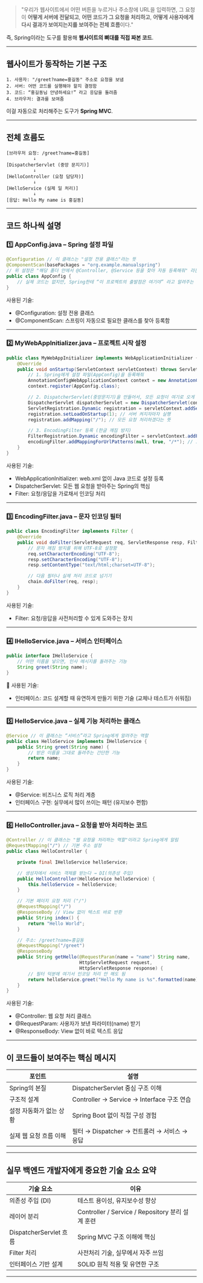 

> "우리가 웹사이트에서 어떤 버튼을 누르거나 주소창에 URL을 입력하면, 그 요청이 **어떻게 서버에 전달되고**, **어떤 코드가 그 요청을 처리하고**, **어떻게 사용자에게 다시 결과가 보여지는지를 보여주는 전체 흐름**이다."

즉, Spring이라는 도구를 활용해 **웹사이트의 뼈대를 직접 짜본 코드**.

---

##  웹사이트가 동작하는 기본 구조
```
1. 사용자: "/greet?name=홍길동" 주소로 요청을 보냄
2. 서버: 어떤 코드를 실행해야 할지 결정함
3. 코드: “홍길동님 안녕하세요!” 라고 응답을 돌려줌
4. 브라우저: 결과를 보여줌
```

이걸 자동으로 처리해주는 도구가 **Spring MVC**.

---

##  전체 흐름도 

```
[브라우저 요청: /greet?name=홍길동]
          ↓
[DispatcherServlet (중앙 문지기)]
          ↓
[HelloController (요청 담당자)]
          ↓
[HelloService (실제 일 처리)]
          ↓
[응답: Hello My name is 홍길동]
```

---

##  코드 하나씩 설명

### 1️⃣ AppConfig.java – Spring 설정 파일
```java
@Configuration // 이 클래스는 "설정 전용 클래스"라는 뜻
@ComponentScan(basePackages = "org.example.manualspring")
// 위 설정은 "해당 폴더 안에서 @Controller, @Service 등을 찾아 자동 등록해줘" 라는 의미
public class AppConfig {
    // 실제 코드는 없지만, Spring한테 “이 프로젝트의 출발점은 여기야” 라고 알려주는 역할
}
```

 사용된 기술:
- @Configuration: 설정 전용 클래스
- @ComponentScan: 스프링이 자동으로 필요한 클래스를 찾아 등록함

---

### 2️⃣ MyWebAppInitializer.java – 프로젝트 시작 설정
```java
public class MyWebAppInitializer implements WebApplicationInitializer {
    @Override
    public void onStartup(ServletContext servletContext) throws ServletException {
        // 1. Spring에게 설정 파일(AppConfig)을 등록해줘
        AnnotationConfigWebApplicationContext context = new AnnotationConfigWebApplicationContext();
        context.register(AppConfig.class);

        // 2. DispatcherServlet(중앙문지기)을 만들어서, 모든 요청이 여기로 오게 해줘
        DispatcherServlet dispatcherServlet = new DispatcherServlet(context);
        ServletRegistration.Dynamic registration = servletContext.addServlet("dispatcherServlet", dispatcherServlet);
        registration.setLoadOnStartup(1); // 서버 켜지자마자 실행
        registration.addMapping("/"); // 모든 요청 처리하겠다는 뜻

        // 3. EncodingFilter 등록 (한글 깨짐 방지)
        FilterRegistration.Dynamic encodingFilter = servletContext.addFilter("encodingFilter", new EncodingFilter());
        encodingFilter.addMappingForUrlPatterns(null, true, "/*"); // 모든 요청에 필터 적용
    }
}
```

 사용된 기술:
- WebApplicationInitializer: web.xml 없이 Java 코드로 설정 등록
- DispatcherServlet: 모든 웹 요청을 받아주는 Spring의 핵심
- Filter: 요청/응답을 가로채서 인코딩 처리

---

### 3️⃣ EncodingFilter.java – 문자 인코딩 필터
```java
public class EncodingFilter implements Filter {
    @Override
    public void doFilter(ServletRequest req, ServletResponse resp, FilterChain chain) {
        // 문자 깨짐 방지를 위해 UTF-8로 설정함
        req.setCharacterEncoding("UTF-8");
        resp.setCharacterEncoding("UTF-8");
        resp.setContentType("text/html;charset=UTF-8");

        // 다음 필터나 실제 처리 코드로 넘기기
        chain.doFilter(req, resp);
    }
}
```

 사용된 기술:
- Filter: 요청/응답을 사전처리할 수 있게 도와주는 장치

---

### 4️⃣ IHelloService.java – 서비스 인터페이스
```java
public interface IHelloService {
    // 어떤 이름을 넣으면, 인사 메시지를 돌려주는 기능
    String greet(String name);
}
```

📌 사용된 기술:
- 인터페이스: 코드 설계할 때 유연하게 만들기 위한 기술 (교체나 테스트가 쉬워짐)

---

### 5️⃣ HelloService.java – 실제 기능 처리하는 클래스
```java
@Service // 이 클래스는 “서비스”라고 Spring에게 알려주는 역할
public class HelloService implements IHelloService {
    public String greet(String name) {
        // 받은 이름을 그대로 돌려주는 간단한 기능
        return name;
    }
}
```

 사용된 기술:
- @Service: 비즈니스 로직 처리 계층
- 인터페이스 구현: 실무에서 많이 쓰이는 패턴 (유지보수 편함)

---

### 6️⃣ HelloController.java – 요청을 받아 처리하는 코드
```java
@Controller // 이 클래스는 "웹 요청을 처리하는 역할"이라고 Spring에게 알림
@RequestMapping("/") // 기본 주소 설정
public class HelloController {

    private final IHelloService helloService;

    // 생성자에서 서비스 객체를 받는다 → DI(의존성 주입)
    public HelloController(HelloService helloService) {
        this.helloService = helloService;
    }

    // 기본 페이지 요청 처리 ("/")
    @RequestMapping("/")
    @ResponseBody // View 없이 텍스트 바로 반환
    public String index() {
        return "Hello World";
    }

    // 주소: /greet?name=홍길동
    @RequestMapping("/greet")
    @ResponseBody
    public String getHello(@RequestParam(name = "name") String name,
                           HttpServletRequest request,
                           HttpServletResponse response) {
        // 필터 덕분에 여기서 인코딩 처리 안 해도 됨
        return helloService.greet("Hello My name is %s".formatted(name));
    }
}
```

 사용된 기술:
- @Controller: 웹 요청 처리 클래스
- @RequestParam: 사용자가 보낸 파라미터(name) 받기
- @ResponseBody: View 없이 바로 텍스트 응답

---

##  이 코드들이 보여주는 핵심 메시지

| 포인트 | 설명 |
|--------|------|
| Spring의 본질 | DispatcherServlet 중심 구조 이해 |
| 구조적 설계 | Controller → Service → Interface 구조 연습 |
| 설정 자동화가 없는 상황 | Spring Boot 없이 직접 구성 경험 |
| 실제 웹 요청 흐름 이해 | 필터 → Dispatcher → 컨트롤러 → 서비스 → 응답 |

---

##  실무 백엔드 개발자에게 중요한 기술 요소 요약

| 기술 요소 | 이유 |
|------------|---------------------------|
| 의존성 주입 (DI) | 테스트 용이성, 유지보수성 향상 |
| 레이어 분리 | Controller / Service / Repository 분리 설계 훈련 |
| DispatcherServlet 흐름 | Spring MVC 구조 이해에 핵심 |
| Filter 처리 | 사전처리 기술, 실무에서 자주 쓰임 |
| 인터페이스 기반 설계 | SOLID 원칙 적용 및 유연한 구조 |

---
